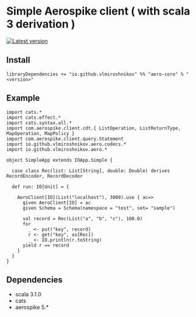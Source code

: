 # Simple Aerospike client  ( with scala 3 derivation )

[![Latest version](https://index.scala-lang.org/vlmiroshnikov/aero3/aero-core/latest.svg)](https://index.scala-lang.org/vlmiroshnikov/aero3/aero-core/0.0.7)


## Install
```
libraryDependencies += "io.github.vlmiroshnikov" %% "aero-core" % "<version>" 
```

## Example

```
import cats.*
import cats.effect.*
import cats.syntax.all.*
import com.aerospike.client.cdt.{ ListOperation, ListReturnType, MapOperation, MapPolicy }
import com.aerospike.client.query.Statement
import io.github.vlmiroshnikov.aero.codecs.*
import io.github.vlmiroshnikov.aero.*

object SimpleApp extends IOApp.Simple {

  case class Rec(list: List[String], double: Double) derives RecordEncoder, RecordDecoder

  def run: IO[Unit] = {

    AeroClient[IO](List("localhost"), 3000).use { ac=>
      given AeroClient[IO] = ac
      given Schema = Schema(namespace = "test", set= "sample")

      val record = Rec(List("a", "b", "c"), 100.0)
      for
        _ <- put("key", record)
        r <- get("key", as[Rec])
        _ <- IO.println(r.toString)
      yield r == record
    }
  }
}

```


## Dependencies
* scala 3.1.0
* cats 
* aerospike 5.*
 

